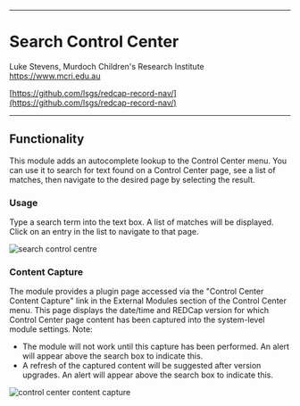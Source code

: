 ********************************************************************************
# Search Control Center

Luke Stevens, Murdoch Children's Research Institute https://www.mcri.edu.au

[https://github.com/lsgs/redcap-record-nav/](https://github.com/lsgs/redcap-record-nav/)
********************************************************************************
## Functionality

This module adds an autocomplete lookup to the Control Center menu. You can use it to search for text found on a Control Center page, see a list of matches, then navigate to the desired page by selecting the result.

### Usage

Type a search term into the text box. A list of matches will be displayed. Click on an entry in the list to navigate to that page.

<img title="search control centre" src=""/>

### Content Capture

The module provides a plugin page accessed via the "Control Center Content Capture" link in the External Modules section of the Control Center menu. This page displays the date/time and REDCap version for which Control Center page content has been captured into the system-level module settings. Note:

- The module will not work until this capture has been performed. An alert will appear above the search box to indicate this.
- A refresh of the captured content will be suggested after version upgrades. An alert will appear above the search box to indicate this.

<img title="control center content capture" src="https://redcap.mcri.edu.au/surveys/index.php?pid=14961&__passthru=DataEntry%2Fimage_view.php&doc_id_hash=3fd2ad89646e8720d0fafbcd3dd36ce10e1890a9&id=2179308&s=EFQEBHnsLmtxUoTq&page=file_page&record=19&event_id=47634&field_name=thefile&instance=1" />
